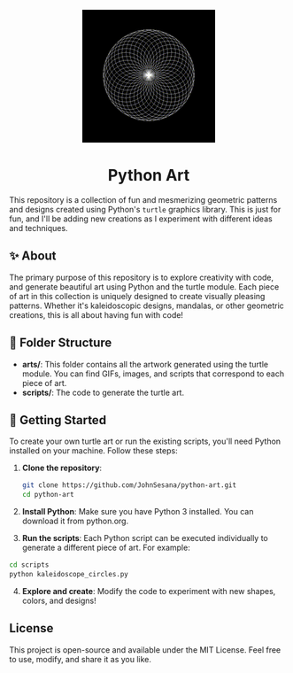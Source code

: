 <p align="center">
  <img src="arts/kaleidoscope_circles.gif" alt="Kaleidoscope Circles">
</p>
<h1 align="center">Python Art</h1>

This repository is a collection of fun and mesmerizing geometric patterns and designs created using Python's `turtle` graphics library. This is just for fun, and I'll be adding new creations as I experiment with different ideas and techniques.

## ✨ About

The primary purpose of this repository is to explore creativity with code, and generate beautiful art using Python and the turtle module. Each piece of art in this collection is uniquely designed to create visually pleasing patterns. Whether it's kaleidoscopic designs, mandalas, or other geometric creations, this is all about having fun with code!

## 📂 Folder Structure

- **arts/**: This folder contains all the artwork generated using the turtle module. You can find GIFs, images, and scripts that correspond to each piece of art.
- **scripts/**: The code to generate the turtle art.

## 🚀 Getting Started

To create your own turtle art or run the existing scripts, you'll need Python installed on your machine. Follow these steps:

1. **Clone the repository**:

   ```bash
   git clone https://github.com/JohnSesana/python-art.git
   cd python-art
   ```

2. **Install Python**: Make sure you have Python 3 installed. You can download it from python.org.

3. **Run the scripts**: Each Python script can be executed individually to generate a different piece of art. For example:

```bash
cd scripts
python kaleidoscope_circles.py
```

4. **Explore and create**: Modify the code to experiment with new shapes, colors, and designs!

## License

This project is open-source and available under the MIT License. Feel free to use, modify, and share it as you like.
